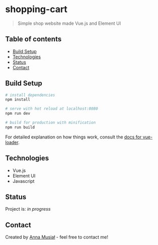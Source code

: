 # shopping-cart

> Simple shop website made Vue.js and Element UI

## Table of contents
* [Build Setup](#build-setup)
* [Technologies](#technologies)
* [Status](#status)
* [Contact](#contact)

## Build Setup

``` bash
# install dependencies
npm install

# serve with hot reload at localhost:8080
npm run dev

# build for production with minification
npm run build
```

For detailed explanation on how things work, consult the [docs for vue-loader](http://vuejs.github.io/vue-loader).

## Technologies
* Vue.js
* Element UI
* Javascript

## Status
Project is: _in progress_

## Contact
Created by [Anna Musiał](https://www.linkedin.com/in/anna-musial-1a8741121/) - feel free to contact me!

